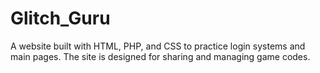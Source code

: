 # Glitch_Guru
A website built with HTML, PHP, and CSS to practice login systems and main pages. The site is designed for sharing and managing game codes.
